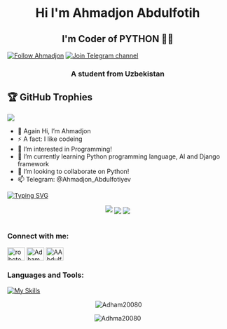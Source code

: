 <div id="header" align="center">
<h1>Hi I'm Ahmadjon Abdulfotih </h1></div>
<div align="center">
<h2>I'm Coder of PYTHON 👨‍💻 </h1></div>

<p><a href="https://github.com/Adham20080">
<img alt="Follow Ahmadjon" src="https://img.shields.io/static/v1?label=Follow&message=Adham20080&style=for-the-badge&color=4A90E2&labelColor=222222" /></a>
<a href="https://t.me/Rasmlar_va_malumotlar_uz">
<img alt="Join Telegram channel" src="https://img.shields.io/static/v1?label=Follow&message=Telegram-Channel&style=for-the-badge&color=4A90E2&labelColor=222222" /></a> </p>

<h3 align="center">A student from Uzbekistan</h3>


## 🏆 GitHub Trophies
![](https://github-profile-trophy.vercel.app/?username=Adham20080&theme=radical&no-frame=true&no-bg=true&margin-w=4)
</a>

- 👋 Again Hi, I’m Ahmadjon
- ⚡️ A fact: I like codeing
- 👀 I’m interested in Programming!
- 🌱 I’m currently learning Python programming language, AI and Django framework
- 💞️ I’m looking to collaborate on Python!
- 📫 Telegram: @Ahmadjon_Abdulfotiyev

<a href="https://git.io/typing-svg"><img src="https://readme-typing-svg.demolab.com?font=Fira+Code&weight=600&size=50&pause=1000&color=F7F7F7&center=true&random=false&width=1080&height=200&lines=I'm+Back-end+Developer+⌨️;I'm+Web+Developer+🖲;I'm+Python+Developer+🐍" alt="Typing SVG" /></a>

<p align="center">
<img src="https://github-profile-summary-cards.vercel.app/api/cards/profile-details?username=Adham20080&theme=2077">
<img align="center" src="https://github-profile-summary-cards.vercel.app/api/cards/stats?username=Adham20080&theme=2077">
<img align="center" src="https://github-profile-summary-cards.vercel.app/api/cards/productive-time?username=Adham20080&theme=2077&utcOffset=5"><br><br>
</p>


<h3 align="left">Connect with me:</h3>
<p align="left">
<a href="https://www.youtube.com/@robotoproprogramtexno" target="blank"><img align="center" src="https://raw.githubusercontent.com/rahuldkjain/github-profile-readme-generator/master/src/images/icons/Social/youtube.svg" alt="robotoproprogramtexno" height="30" width="40" /></a>
<a href="https://www.linkedin.com/in/ahmadjon-abdulfotih-222a6a2a5/" target="blank"><img align="center" src="https://raw.githubusercontent.com/rahuldkjain/github-profile-readme-generator/master/src/images/icons/Social/linked-in-alt.svg" alt="Adham20080" height="30" width="40" /></a>
<a href="https://twitter.com/AAbdulfotih" target="blank"><img align="center" src="https://raw.githubusercontent.com/rahuldkjain/github-profile-readme-generator/master/src/images/icons/Social/twitter.svg" alt="AAbdulfotih" height="30" width="40" /></a>
</p>

<h3 align="left">Languages and Tools:</h3>

[![My Skills](https://skillicons.dev/icons?i=linux,cpp,python,django,fastapi,qt,postgresql,sqlite,mongodb,git,html,css,vscode,linkedin)](https://skillicons.dev)


<p align="center">&nbsp;<img align="center" src="https://github-readme-stats.vercel.app/api?username=Adham20080&show_icons=true&locale=en" alt="Adham20080" /></p>
<p align="center"><img align="center" src="https://github-readme-streak-stats.herokuapp.com/?user=Adham20080&" alt="Adhma20080" /></p>
